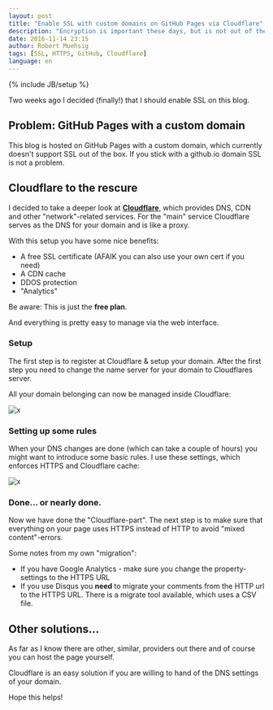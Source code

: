 ```yaml
---
layout: post
title: "Enable SSL with custom domains on GitHub Pages via Cloudflare"
description: "Encryption is important these days, but is not out of the box possible with a custom domain on GitHub Pages. I will show you how to enable SSL with Cloudflare - it is super easy and free."
date: 2016-11-14 23:15
author: Robert Muehsig
tags: [SSL, HTTPS, GitHub, Cloudflare]
language: en
---
```

{% include JB/setup %}

Two weeks ago I decided (finally!) that I should enable SSL on this blog. 

## Problem: GitHub Pages with a custom domain

This blog is hosted on GitHub Pages with a custom domain, which currently doesn't support SSL out of the box. If you stick with a github.io domain SSL is not a problem.

## Cloudflare to the rescure

I decided to take a deeper look at __[Cloudflare](https://www.cloudflare.com)__, which provides DNS, CDN and other "network"-related services. For the "main" service Cloudflare serves as the DNS for your domain and is like a proxy. 

With this setup you have some nice benefits: 

* A free SSL certificate (AFAIK you can also use your own cert if you need)
* A CDN cache
* DDOS protection
* "Analytics"

Be aware: This is just the __free plan__. 

And everything is pretty easy to manage via the web interface. 

### Setup

The first step is to register at Cloudflare & setup your domain. After the first step you need to change the name server for your domain to Cloudflares server.

All your domain belonging can now be managed inside Cloudflare:

![x]({{BASE_PATH}}/assets/md-images/2016-11-14/dns.png "DNS")

### Setting up some rules

When your DNS changes are done (which can take a couple of hours) you might want to introduce some basic rules. I use these settings, which enforces HTTPS and Cloudflare cache:

![x]({{BASE_PATH}}/assets/md-images/2016-11-14/rules.png "Rules")

### Done... or nearly done.

Now we have done the "Cloudflare-part". The next step is to make sure that everything on your page uses HTTPS instead of HTTP to avoid "mixed content"-errors.

Some notes from my own "migration":

* If you have Google Analytics - make sure you change the property-settings to the HTTPS URL
* If you use Disqus you __need__ to migrate your comments from the HTTP url to the HTTPS URL. There is a migrate tool available, which uses a CSV file. 

## Other solutions...

As far as I know there are other, similar, providers out there and of course you can host the page yourself.

Cloudflare is an easy solution if you are willing to hand of the DNS settings of your domain.

Hope this helps!
